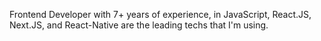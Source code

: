 Frontend Developer with 7+ years of experience, in JavaScript, React.JS, Next.JS, and React-Native are the leading techs that I'm using.
